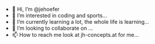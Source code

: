 - 👋 Hi, I’m @jehoefer
- 👀 I’m interested in coding and sports...
- 🌱 I’m currently learning a lot, the whole life is learning...
- 💞️ I’m looking to collaborate on ...
- 📫 How to reach me look at jh-concepts.at for me...

<!---
jehoefer/jehoefer is a ✨ special ✨ repository because its `README.md` (this file) appears on your GitHub profile.
You can click the Preview link to take a look at your changes.
--->
